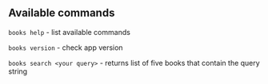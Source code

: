 ## Available commands
`books help` - list available commands

`books version` - check app version

`books search <your query>` - returns list of five books that contain the query string